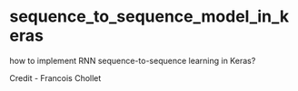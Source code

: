 # sequence_to_sequence_model_in_keras
how to implement RNN sequence-to-sequence learning in Keras? 

Credit - Francois Chollet
